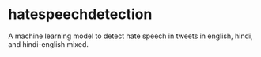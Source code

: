 # hatespeechdetection
A machine learning model to detect hate speech in tweets in english, hindi, and hindi-english mixed.

